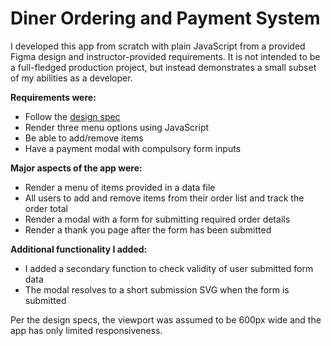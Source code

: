 # Diner Ordering and Payment System

I developed this app from scratch with plain JavaScript from a provided Figma design and instructor-provided requirements. It is not intended to be a full-fledged production project, but instead demonstrates a small subset of my abilities as a developer. 

**Requirements were:**
* Follow the [design spec](https://www.figma.com/file/iFFwsp3hRgXPTuorN8ZrzT/Mobile-Restaurant-Menu?node-id=0%3A1&t=RsJMe93UGVGuMfCZ-1)
* Render three menu options using JavaScript
* Be able to add/remove items
* Have a payment modal with compulsory form inputs

**Major aspects of the app were:**
* Render a menu of items provided in a data file
* All users to add and remove items from their order list and track the order total
* Render a modal with a form for submitting required order details
* Render a thank you page after the form has been submitted

**Additional functionality I added:**
* I added a secondary function to check validity of user submitted form data
* The modal resolves to a short submission SVG when the form is submitted

Per the design specs, the viewport was assumed to be 600px wide and the app has only limited responsiveness.

